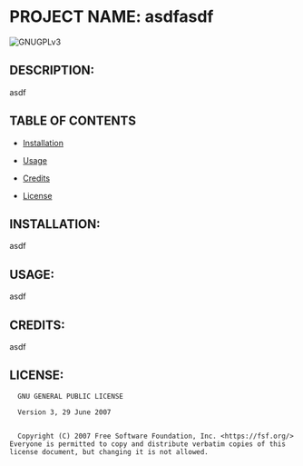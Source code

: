 # PROJECT NAME: asdfasdf
 ![GNUGPLv3](https://img.shields.io/badge/LICENSE-GNUGPLv3-BLUE) 
 ## DESCRIPTION: 
asdf
 ## TABLE OF CONTENTS

- [Installation](#INSTALLATION)

- [Usage](#USAGE)

- [Credits](#CREDITS)

- [License](#LICENSE)

 ## INSTALLATION: 
asdf
 ## USAGE: 
asdf
 ## CREDITS: 
 asdf 
  
  ## LICENSE: 

      GNU GENERAL PUBLIC LICENSE

      Version 3, 29 June 2007


      Copyright (C) 2007 Free Software Foundation, Inc. <https://fsf.org/>  Everyone is permitted to copy and distribute verbatim copies of this license document, but changing it is not allowed.